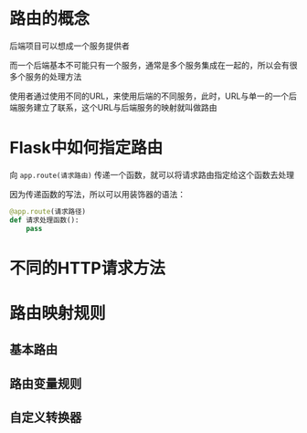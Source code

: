 
# 路由的概念

后端项目可以想成一个服务提供者

而一个后端基本不可能只有一个服务，通常是多个服务集成在一起的，所以会有很多个服务的处理方法

使用者通过使用不同的URL，来使用后端的不同服务，此时，URL与单一的一个后端服务建立了联系，这个URL与后端服务的映射就叫做路由

# Flask中如何指定路由

向 `app.route(请求路由)` 传递一个函数，就可以将请求路由指定给这个函数去处理

因为传递函数的写法，所以可以用装饰器的语法：
```py
@app.route(请求路径)
def 请求处理函数():
    pass
```

# 不同的HTTP请求方法


# 路由映射规则

## 基本路由

## 路由变量规则

## 自定义转换器

